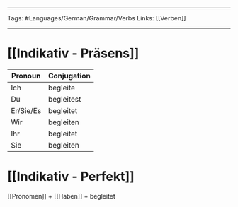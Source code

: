 ___
Tags: #Languages/German/Grammar/Verbs 
Links: [[Verben]]
___
# [[Indikativ - Präsens]]
Pronoun|Conjugation
------------ | ------------
Ich | begleite
Du | begleitest
Er/Sie/Es | begleitet
Wir | begleiten
Ihr | begleitet
Sie | begleiten


# [[Indikativ - Perfekt]]
[[Pronomen]] + [[Haben]] + begleitet